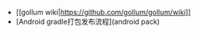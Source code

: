 <!-- --- title:Li的文章 -->

* [[gollum wiki|https://github.com/gollum/gollum/wiki]]
* [Android gradle打包发布流程](android pack)